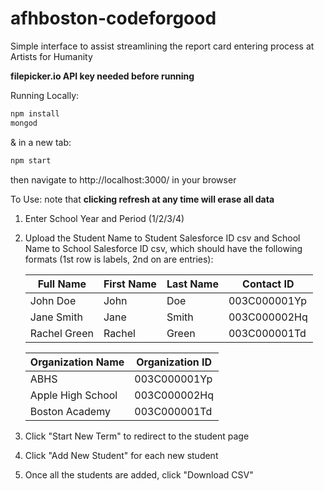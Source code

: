 afhboston-codeforgood
==========
Simple interface to assist streamlining the report card entering process at Artists for Humanity

**filepicker.io API key needed before running**


Running Locally:
```sh
npm install
mongod
```
& in a new tab:
```sh
npm start
```
then navigate to http://localhost:3000/ in your browser

To Use:
note that **clicking refresh at any time will erase all data**


1. Enter School Year and Period (1/2/3/4)
2. Upload the Student Name to Student Salesforce ID csv and School Name to School Salesforce ID csv, which should have the following formats (1st row is labels, 2nd on are entries):

    |  Full Name   |  First Name  |  Last Name  |  Contact ID  |
    | ------------ | ------------ | ----------- | ------------ |
    | John Doe     | John         | Doe         | 003C000001Yp |
    | Jane Smith   | Jane         | Smith       | 003C000002Hq |
    | Rachel Green | Rachel       | Green       | 003C000001Td |

    |  Organization Name  |  Organization ID  | 
    | ------------------- | ----------------- | 
    | ABHS                | 003C000001Yp      | 
    | Apple High School   | 003C000002Hq      |
    | Boston Academy      | 003C000001Td      | 

3. Click "Start New Term" to redirect to the student page
4. Click "Add New Student" for each new student
5. Once all the students are added, click "Download CSV"
